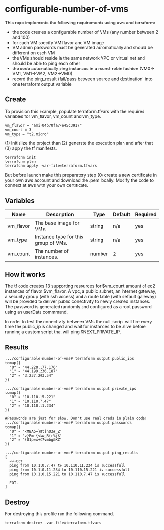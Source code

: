 # configurable-number-of-vms
This repo implements the following requirements using aws and terraform:

* the code creates a configurable number of VMs (any number between 2 and 100)
* for each VM specify VM flavor and VM image
* VM admin passwords must be generated automatically and should be different on each VM
* the VMs should reside in the same network VPC or virtual net and should be able to ping each other
* the code automatically ping instances in a round-robin fashion (VM0-> VM1, VM1->VM2, VM2->VM0) 
* record the ping_result (fail/pass between source and destination) into one terraform output variable

## Create
To provision this example, populate terraform.tfvars with the required variables for vm_flavor, vm_count and vm_type.
```
vm_flavor = "ami-04b70fa74e45c3917"
vm_count = 3
vm_type = "t2.micro"
```

(1) Initialize the project than (2) generate the execution plan and after that (3) apply the tf manifests.
```
terraform init 
terraform plan 
terraform apply -var-file=terraform.tfvars
```

But before launch make this preparatory step (0) create a new certificate in your own aws account and download the .pem locally. Modify the code to connect at aws with your own certificate.

## Variables

| Name | Description | Type | Default | Required |
| --- | --- | --- | --- | --- | 
| vm_flavor | The base image for VMs. | string | n/a | yes |
| vm_type |	Instance type for this group of VMs. | string | n/a | yes |
| vm_count | The number of instances. | number | 2 | yes |


## How it works
The tf code creates 13 supporting resources for $vm_count amount of ec2 instances of flavor $vm_flavor. A vpc, a public subnet, an internet gateway, a security group (with ssh access) and a route table (with default gateway) will be provided to deliver public conectivity to newly created instances. The password is generated randomly and configured as a root password using an userData commmand.

In order to test the conectivity between VMs the null_script will fire every time the public_ip is changed and wait for instances to be alive before running a custom script that will ping $NEXT_PRIVATE_IP.

## Results
```
.../configurable-number-of-vms# terraform output public_ips
tomap({
  "0" = "44.220.177.176"
  "1" = "44.199.236.187"
  "2" = "3.237.203.54"
})

.../configurable-number-of-vms# terraform output private_ips
tomap({
  "0" = "10.110.15.221"
  "1" = "10.110.7.47"
  "2" = "10.110.11.234"
})

#Passwords are just for show. Don't use real creds in plain code! 
.../configurable-number-of-vms# terraform output passwords
tomap({
  "0" = "<MBAo=}Bt]nO3#_Z"
  "1" = "z}Pm-{vkw_R(r%j$"
  "2" = "(U1p=x+C7vmbg&XZ"
})

.../configurable-number-of-vms# terraform output ping_results
[
  <<-EOT
  ping from 10.110.7.47 to 10.110.11.234 is successfull
  ping from 10.110.11.234 to 10.110.15.221 is successfull
  ping from 10.110.15.221 to 10.110.7.47 is successfull

  EOT,
]

```

## Destroy
For destroying this profile run the following command.

```
terraform destroy -var-file=terraform.tfvars

```